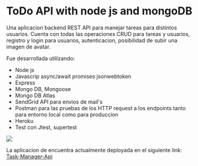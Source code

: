# ToDo API with node js and mongoDB

Una aplicacion backend REST API para manejar tareas para distintos usuarios. Cuenta con todas las operaciones CRUD para tareas y usuarios, registro y login para usuarios, autenticacion, posibilidad de subir una imagen de avatar.

Fue desarrollada utilizando:

* Node js
* Javascrip async/await promises jsonwebtoken
* Express
* Mongo DB, Mongoose
* Mongo DB Atlas  
* SendGrid API para envios de mail's
* Postman para las pruebas de los HTTP request a los endpoints tanto para entorno local como para produccion
* Heroku
* Test con Jtest, supertest

![](https://github.com/fernandezniko/task-manager-api/blob/master/public/img/2.PNG?raw=true)

La aplicacion de encuentra actualmente deployada en el siguiente link: 
[Task-Manager-Api](https://fernandez-weather-application.herokuapp.com/)
